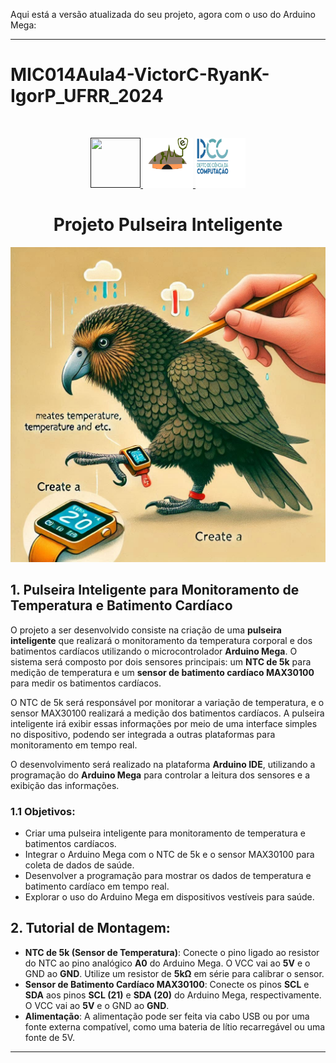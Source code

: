 Aqui está a versão atualizada do seu projeto, agora com o uso do Arduino Mega:

---

# MIC014Aula4-VictorC-RyanK-IgorP_UFRR_2024

<br />  
<p align="center">
  <a href="">
    <img src="https://user-images.githubusercontent.com/49700354/114078715-a61b2f00-987f-11eb-8eef-6fd7cfc17d33.png" alt="" width="80" height="80">
    <img src="https://github.com/VictorH456/MIC014Aula2-VictorC-RyanK-IgorP_UFRR_2024/blob/main/imagens/maloca.png" alt="" width="80" height="80">
    <img src="https://github.com/VictorH456/MIC014Aula2-VictorC-RyanK-IgorP_UFRR_2024/blob/main/imagens/dcc.png" alt="" width="80" height="80">
  </a>
  <h1 align="center">Projeto Pulseira Inteligente</h1>
  <p align="center">
    <img src="https://github.com/VictorH456/kakapo-1-sprint0/blob/main/Imagens/logo.jpeg">
    

## 1. Pulseira Inteligente para Monitoramento de Temperatura e Batimento Cardíaco

O projeto a ser desenvolvido consiste na criação de uma **pulseira inteligente** que realizará o monitoramento da temperatura corporal e dos batimentos cardíacos utilizando o microcontrolador **Arduino Mega**. O sistema será composto por dois sensores principais: um **NTC de 5k** para medição de temperatura e um **sensor de batimento cardíaco MAX30100** para medir os batimentos cardíacos.

O NTC de 5k será responsável por monitorar a variação de temperatura, e o sensor MAX30100 realizará a medição dos batimentos cardíacos. A pulseira inteligente irá exibir essas informações por meio de uma interface simples no dispositivo, podendo ser integrada a outras plataformas para monitoramento em tempo real.

O desenvolvimento será realizado na plataforma **Arduino IDE**, utilizando a programação do **Arduino Mega** para controlar a leitura dos sensores e a exibição das informações.

### 1.1 Objetivos:
- Criar uma pulseira inteligente para monitoramento de temperatura e batimentos cardíacos.
- Integrar o Arduino Mega com o NTC de 5k e o sensor MAX30100 para coleta de dados de saúde.
- Desenvolver a programação para mostrar os dados de temperatura e batimento cardíaco em tempo real.
- Explorar o uso do Arduino Mega em dispositivos vestíveis para saúde.

## 2. Tutorial de Montagem:
- **NTC de 5k (Sensor de Temperatura)**: Conecte o pino ligado ao resistor do NTC ao pino analógico **A0** do Arduino Mega. O VCC vai ao **5V** e o GND ao **GND**. Utilize um resistor de **5kΩ** em série para calibrar o sensor.
- **Sensor de Batimento Cardíaco MAX30100**: Conecte os pinos **SCL** e **SDA** aos pinos **SCL (21)** e **SDA (20)** do Arduino Mega, respectivamente. O VCC vai ao **5V** e o GND ao **GND**.
- **Alimentação**: A alimentação pode ser feita via cabo USB ou por uma fonte externa compatível, como uma bateria de lítio recarregável ou uma fonte de 5V.

---
